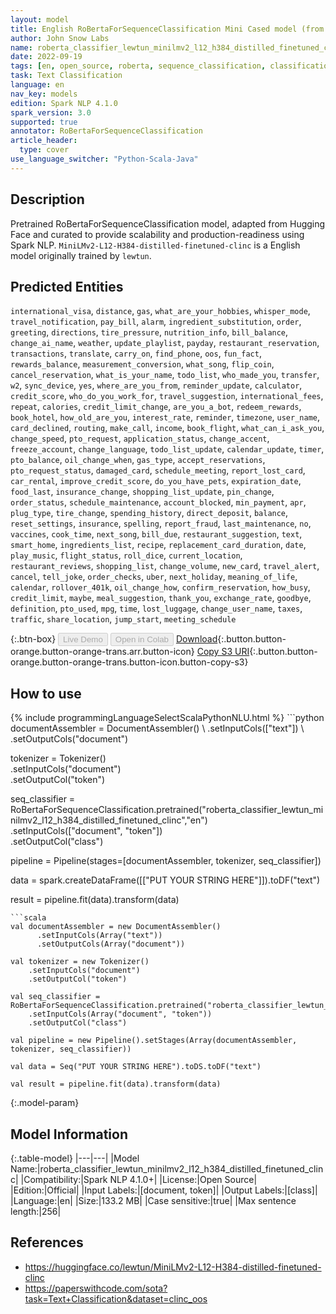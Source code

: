 ```yaml
---
layout: model
title: English RoBertaForSequenceClassification Mini Cased model (from lewtun)
author: John Snow Labs
name: roberta_classifier_lewtun_minilmv2_l12_h384_distilled_finetuned_clinc
date: 2022-09-19
tags: [en, open_source, roberta, sequence_classification, classification]
task: Text Classification
language: en
nav_key: models
edition: Spark NLP 4.1.0
spark_version: 3.0
supported: true
annotator: RoBertaForSequenceClassification
article_header:
  type: cover
use_language_switcher: "Python-Scala-Java"
---
```


## Description

Pretrained RoBertaForSequenceClassification model, adapted from Hugging Face and curated to provide scalability and production-readiness using Spark NLP. `MiniLMv2-L12-H384-distilled-finetuned-clinc` is a English model originally trained by `lewtun`.

## Predicted Entities

`international_visa`, `distance`, `gas`, `what_are_your_hobbies`, `whisper_mode`, `travel_notification`, `pay_bill`, `alarm`, `ingredient_substitution`, `order`, `greeting`, `directions`, `tire_pressure`, `nutrition_info`, `bill_balance`, `change_ai_name`, `weather`, `update_playlist`, `payday`, `restaurant_reservation`, `transactions`, `translate`, `carry_on`, `find_phone`, `oos`, `fun_fact`, `rewards_balance`, `measurement_conversion`, `what_song`, `flip_coin`, `cancel_reservation`, `what_is_your_name`, `todo_list`, `who_made_you`, `transfer`, `w2`, `sync_device`, `yes`, `where_are_you_from`, `reminder_update`, `calculator`, `credit_score`, `who_do_you_work_for`, `travel_suggestion`, `international_fees`, `repeat`, `calories`, `credit_limit_change`, `are_you_a_bot`, `redeem_rewards`, `book_hotel`, `how_old_are_you`, `interest_rate`, `reminder`, `timezone`, `user_name`, `card_declined`, `routing`, `make_call`, `income`, `book_flight`, `what_can_i_ask_you`, `change_speed`, `pto_request`, `application_status`, `change_accent`, `freeze_account`, `change_language`, `todo_list_update`, `calendar_update`, `timer`, `pto_balance`, `oil_change_when`, `gas_type`, `accept_reservations`, `pto_request_status`, `damaged_card`, `schedule_meeting`, `report_lost_card`, `car_rental`, `improve_credit_score`, `do_you_have_pets`, `expiration_date`, `food_last`, `insurance_change`, `shopping_list_update`, `pin_change`, `order_status`, `schedule_maintenance`, `account_blocked`, `min_payment`, `apr`, `plug_type`, `tire_change`, `spending_history`, `direct_deposit`, `balance`, `reset_settings`, `insurance`, `spelling`, `report_fraud`, `last_maintenance`, `no`, `vaccines`, `cook_time`, `next_song`, `bill_due`, `restaurant_suggestion`, `text`, `smart_home`, `ingredients_list`, `recipe`, `replacement_card_duration`, `date`, `play_music`, `flight_status`, `roll_dice`, `current_location`, `restaurant_reviews`, `shopping_list`, `change_volume`, `new_card`, `travel_alert`, `cancel`, `tell_joke`, `order_checks`, `uber`, `next_holiday`, `meaning_of_life`, `calendar`, `rollover_401k`, `oil_change_how`, `confirm_reservation`, `how_busy`, `credit_limit`, `maybe`, `meal_suggestion`, `thank_you`, `exchange_rate`, `goodbye`, `definition`, `pto_used`, `mpg`, `time`, `lost_luggage`, `change_user_name`, `taxes`, `traffic`, `share_location`, `jump_start`, `meeting_schedule`

{:.btn-box}
<button class="button button-orange" disabled>Live Demo</button>
<button class="button button-orange" disabled>Open in Colab</button>
[Download](https://s3.amazonaws.com/auxdata.johnsnowlabs.com/public/models/roberta_classifier_lewtun_minilmv2_l12_h384_distilled_finetuned_clinc_en_4.1.0_3.0_1663603770485.zip){:.button.button-orange.button-orange-trans.arr.button-icon}
[Copy S3 URI](s3://auxdata.johnsnowlabs.com/public/models/roberta_classifier_lewtun_minilmv2_l12_h384_distilled_finetuned_clinc_en_4.1.0_3.0_1663603770485.zip){:.button.button-orange.button-orange-trans.button-icon.button-copy-s3}

## How to use



<div class="tabs-box" markdown="1">
{% include programmingLanguageSelectScalaPythonNLU.html %}
```python
documentAssembler = DocumentAssembler() \
    .setInputCols(["text"]) \
    .setOutputCols("document")

tokenizer = Tokenizer() \
    .setInputCols("document") \
    .setOutputCol("token")

seq_classifier = RoBertaForSequenceClassification.pretrained("roberta_classifier_lewtun_minilmv2_l12_h384_distilled_finetuned_clinc","en") \
    .setInputCols(["document", "token"]) \
    .setOutputCol("class")
    
pipeline = Pipeline(stages=[documentAssembler, tokenizer, seq_classifier])

data = spark.createDataFrame([["PUT YOUR STRING HERE"]]).toDF("text")

result = pipeline.fit(data).transform(data)
```
```scala
val documentAssembler = new DocumentAssembler() 
      .setInputCols(Array("text")) 
      .setOutputCols(Array("document"))
      
val tokenizer = new Tokenizer()
    .setInputCols("document")
    .setOutputCol("token")
 
val seq_classifier = RoBertaForSequenceClassification.pretrained("roberta_classifier_lewtun_minilmv2_l12_h384_distilled_finetuned_clinc","en") 
    .setInputCols(Array("document", "token"))
    .setOutputCol("class")
   
val pipeline = new Pipeline().setStages(Array(documentAssembler, tokenizer, seq_classifier))

val data = Seq("PUT YOUR STRING HERE").toDS.toDF("text")

val result = pipeline.fit(data).transform(data)
```
</div>

{:.model-param}
## Model Information

{:.table-model}
|---|---|
|Model Name:|roberta_classifier_lewtun_minilmv2_l12_h384_distilled_finetuned_clinc|
|Compatibility:|Spark NLP 4.1.0+|
|License:|Open Source|
|Edition:|Official|
|Input Labels:|[document, token]|
|Output Labels:|[class]|
|Language:|en|
|Size:|133.2 MB|
|Case sensitive:|true|
|Max sentence length:|256|

## References

- https://huggingface.co/lewtun/MiniLMv2-L12-H384-distilled-finetuned-clinc
- https://paperswithcode.com/sota?task=Text+Classification&dataset=clinc_oos